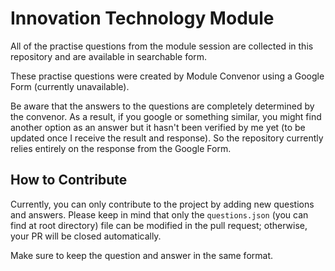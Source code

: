 # Innovation Technology Module

All of the practise questions from the module session are collected in this repository and are available in searchable form. 

These practise questions were created by Module Convenor using a Google Form (currently unavailable). 

Be aware that the answers to the questions are completely determined by the convenor. As a result, if you google or something similar, you might find another option as an answer but it hasn't been verified by me yet (to be updated once I receive the result and response). So the repository currently relies entirely on the response from the Google Form. 

## How to Contribute
Currently, you can only contribute to the project by adding new questions and answers. Please keep in mind that only the `questions.json` (you can find at root directory) file can be modified in the pull request; otherwise, your PR will be closed automatically. 

Make sure to keep the question and answer in the same format.


